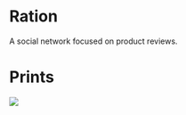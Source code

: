 # Ration
A social network focused on product reviews.

# Prints
<img src="https://i.imgur.com/YJFr0RE.jpg"/>
